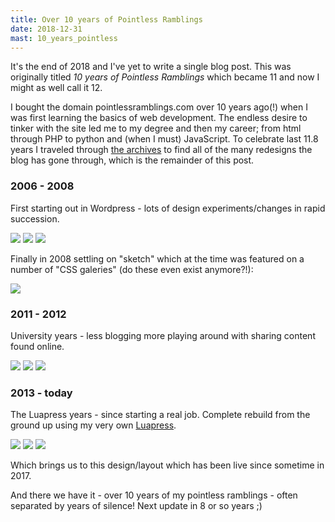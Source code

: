 ```yaml
---
title: Over 10 years of Pointless Ramblings
date: 2018-12-31
mast: 10_years_pointless
---
```


It's the end of 2018 and I've yet to write a single blog post. This was originally titled _10 years of Pointless Ramblings_ which became 11 and now I might as well call it 12.

I bought the domain pointlessramblings.com over 10 years ago(!) when I was first learning the basics of web development. The endless desire to tinker with the site led me to my degree and then my career; from html through PHP to python and (when I must) JavaScript. To celebrate last 11.8 years I traveled through [the archives](https://web.archive.org/web/*/http://pointlessramblings.com) to find all of the many redesigns the blog has gone through, which is the remainder of this post.

### 2006 - 2008

First starting out in Wordpress - lots of design experiments/changes in rapid succession.

<div class="images">
    <img src="$=url/inc/posts/10_years_pointless/2006_08.png" />
    <img src="$=url/inc/posts/10_years_pointless/2007_07.png" />
    <img src="$=url/inc/posts/10_years_pointless/2007_10.png" />
</div>

Finally in 2008 settling on "sketch" which at the time was featured on a number of "CSS galeries" (do these even exist anymore?!):

<div class="images">
    <img src="$=url/inc/posts/10_years_pointless/2008_04.png" />
</div>

### 2011 - 2012

University years - less blogging more playing around with sharing content found online.

<div class="images">
    <img src="$=url/inc/posts/10_years_pointless/2011_02.png" />
    <img src="$=url/inc/posts/10_years_pointless/2011_09.png" />
    <img src="$=url/inc/posts/10_years_pointless/2012_09.png" />
</div>

### 2013 - today

The Luapress years - since starting a real job. Complete rebuild from the ground up using my very own [Luapress](http://luapress.org).

<div class="images">
    <img src="$=url/inc/posts/10_years_pointless/2013_03.png" />
    <img src="$=url/inc/posts/10_years_pointless/2013_09.png" />
    <img src="$=url/inc/posts/10_years_pointless/2016_06.png" />
</div>

Which brings us to this design/layout which has been live since sometime in 2017.

And there we have it - over 10 years of my pointless ramblings - often separated by years of silence! Next update in 8 or so years ;)
